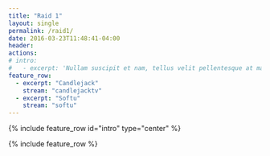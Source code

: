 ```yaml
---
title: "Raid 1"
layout: single
permalink: /raid1/
date: 2016-03-23T11:48:41-04:00
header:
actions:
# intro: 
#   - excerpt: 'Nullam suscipit et nam, tellus velit pellentesque at malesuada, enim eaque. Quis nulla, netus tempor in diam gravida tincidunt, *proin faucibus* voluptate felis id sollicitudin. Centered with `type="center"`'
feature_row:
  - excerpt: "Candlejack"
    stream: "candlejacktv"
  - excerpt: "Softu"
    stream: "softu"
---
```


{% include feature_row id="intro" type="center" %}

{% include feature_row %}

